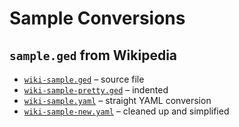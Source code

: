 # Sample Conversions

## `sample.ged` from Wikipedia
* [`wiki-sample.ged`](samples/wiki-sample.ged) – source file
* [`wiki-sample-pretty.ged`](samples/wiki-sample-pretty.ged) – indented
* [`wiki-sample.yaml`](samples/wiki-sample.yaml) – straight YAML conversion
* [`wiki-sample-new.yaml`](samples/wiki-sample-new.yaml) – cleaned up and simplified

